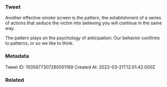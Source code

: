### Tweet
Another effective smoke screen is the pattern, the establishment of a series of actions that seduce the victim into believing you will continue in the same way.

The pattern plays on the psychology of anticipation: Our behavior confirms to patterns, or so we like to think.

### Metadata
Tweet ID: 1505877307260551169
Created At: 2022-03-21T12:01:42.000Z

### Related

